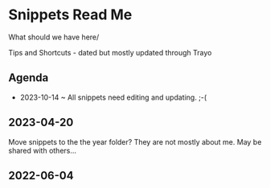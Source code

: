 # Snippets Read Me

What should we have here/

Tips and Shortcuts - dated but mostly updated through Trayo


## Agenda

* 2023-10-14 ~ All snippets need editing and updating. ;-(


## 2023-04-20

Move snippets to the the year folder? They are not mostly about me. May be shared with others...

## 2022-06-04
